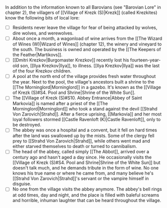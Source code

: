 In addition to the information known to all Barovians (see "Barovian Lore" in chapter 2), the villagers of [[Village of Krezk (S)|Krezk]] (called Krezkites) know the following bits of local lore:

- [ ] Residents never leave the village for fear of being attacked by wolves, dire wolves, and werewolves.
- [ ] About once a month, a wagonload of wine arrives from the [[The Wizard of Wines (W)|Wizard of Wines]] (chapter 12), the winery and vineyard to the south. The business is owned and operated by the [[The Keepers of the Feather|Martikovs]].
- [ ] [[Dmitri Krezkov|Burgomaster Krezkov]] recently lost his fourteen-year-old son, [[Ilya Krezkov|Ilya]], to illness. [[Ilya Krezkov|Ilya]] was the last of the four Krezkov children.
- [ ] A pool at the north end of the village provides fresh water throughout the year. Next to the pool, the village's ancestors built a shrine to the [[The Morninglord|Morninglord]] in a gazebo. It's known as the [[Village of Krezk (S)#S4. Pool and Shrine|Shrine of the White Sun]].
- [ ] The [[Village of Krezk (S)#S10. Abbey Entrance|Abbey of Saint Markovia]] is named after a priest of the [[The Morninglord|Morninglord]] who took a stand against the devil [[Strahd Von Zarovich|Strahd]]. After a fierce uprising, [[Markovia]] and her most loyal followers stormed [[Castle Ravenloft (K)|Castle Ravenloft]], only to be destroyed.
- [ ] The abbey was once a hospital and a convent, but it fell on hard times after the land was swallowed up by the mists. Some of the clergy fell prey to [[Strahd Von Zarovich|Strahd]], while others went mad and either starved themselves to death or turned to cannibalism.
- [ ] The head of the abbey, called simply [[The Abbot]], arrived over a century ago and hasn't aged a day since. He occasionally visits the [[Village of Krezk (S)#S4. Pool and Shrine|Shrine of the White Sun]] but doesn't talk much, and he demands tribute in the form of wine. No one knows his true name or where he came from, and many believe he's [[Strahd Von Zarovich|Strahd]]'s servant or the vampire himself in disguise.
- [ ] No one from the village visits the abbey anymore. The abbey's bell rings at odd times, day and night, and the place is filled with baleful screams and horrible, inhuman laughter that can be heard throughout the village.
